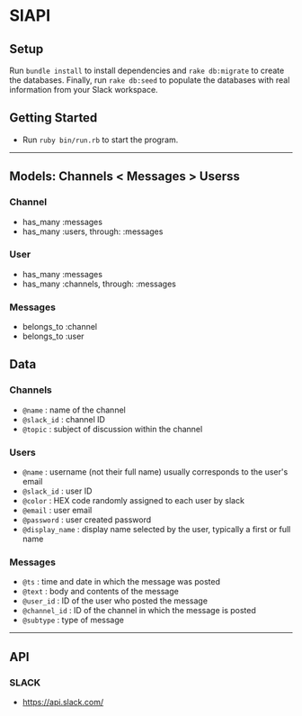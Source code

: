 # SlAPI
## Setup
Run `bundle install` to install dependencies and `rake db:migrate` to create the databases. Finally, run `rake db:seed` to populate the databases with real information from your Slack workspace.

## Getting Started
* Run `ruby bin/run.rb` to start the program.
---
## Models: Channels < Messages > Userss
### Channel
* has_many :messages
* has_many :users, through: :messages
### User
* has_many :messages
* has_many :channels, through: :messages
### Messages
* belongs_to :channel
* belongs_to :user
## Data
### Channels
* `@name` : name of the channel
* `@slack_id` : channel ID
* `@topic` : subject of discussion within the channel
### Users
* `@name` : username (not their full name) usually corresponds to the user's email
* `@slack_id` : user ID
* `@color` : HEX code randomly assigned to each user by slack
* `@email` : user email
* `@password` : user created password
* `@display_name` : display name selected by the user, typically a first or full name
### Messages
* `@ts` : time and date in which the message was posted
* `@text` : body and contents of the message
* `@user_id` : ID of the user who posted the message
* `@channel_id` : ID of the channel in which the message is posted
* `@subtype` : type of message
---
## API
### SLACK
* https://api.slack.com/
